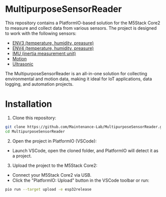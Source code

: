 # MultipurposeSensorReader
 
This repository contains a PlatformIO-based solution for the M5Stack Core2 to measure and collect data from various sensors. The project is designed to work with the following sensors:
* [ENV3 (temperature, humidity, preasure)](https://docs.m5stack.com/en/unit/envIII)
* [ENV4 (temperature, humidity, preasure)](https://docs.m5stack.com/en/unit/envIIIhttps://docs.m5stack.com/en/unit/ENV%E2%85%A3%20Unit)
* [IMU (inertia measurement unit)](https://docs.m5stack.com/en/unit/IMU)
* [Motion](https://docs.m5stack.com/en/unit/pir)
* [Ultrasonic](https://docs.m5stack.com/en/unit/ULTRASONIC%20I2C)
  
The MultipurposeSensorReader is an all-in-one solution for collecting environmental and motion data, making it ideal for IoT applications, data logging, and automation projects.

# Installation
1. Clone this repository:
```bash
git clone https://github.com/Maintenance-Lab/MultipurposeSensorReader.git
cd MultipurposeSensorReader
```
2. Open the project in PlatformIO (VSCode):
* Launch VSCode, open the cloned folder, and PlatformIO will detect it as a project.
3. Upload the project to the M5Stack Core2:
* Connect your M5Stack Core2 via USB.
* Click the "PlatformIO: Upload" button in the VSCode toolbar or run:
```bash
pio run --target upload -e esp32release
```
